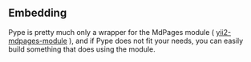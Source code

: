 <!--
Title: Advanced topics
Description: Tips on how to use Pype in embedded mode and other advanced settings
Keywords: pype, advanced, embed
-->
## Embedding
Pype is pretty much only a wrapper for the MdPages module ( [yii2-mdpages-module](https://github.com/jacmoe/yii2-mdpages-module) ), and if Pype does not fit your needs, you can easily build something that does using the module.
